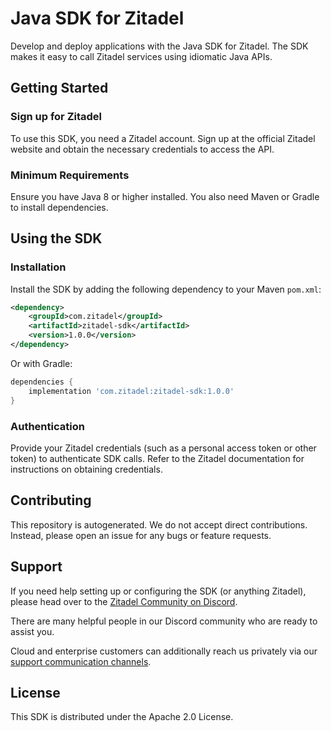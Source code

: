 # Java SDK for Zitadel

Develop and deploy applications with the Java SDK for Zitadel. The SDK
makes it easy to call Zitadel services using idiomatic Java APIs.

## Getting Started

### Sign up for Zitadel
To use this SDK, you need a Zitadel account. Sign up at the official
Zitadel website and obtain the necessary credentials to access the API.

### Minimum Requirements
Ensure you have Java 8 or higher installed. You also need Maven or Gradle to
install dependencies.

## Using the SDK

### Installation
Install the SDK by adding the following dependency to your Maven `pom.xml`:

```xml
<dependency>
    <groupId>com.zitadel</groupId>
    <artifactId>zitadel-sdk</artifactId>
    <version>1.0.0</version>
</dependency>
```

Or with Gradle:

```gradle
dependencies {
    implementation 'com.zitadel:zitadel-sdk:1.0.0'
}
```

### Authentication
Provide your Zitadel credentials (such as a personal access token or other
token) to authenticate SDK calls. Refer to the Zitadel documentation for
instructions on obtaining credentials.

## Contributing
This repository is autogenerated. We do not accept direct contributions.
Instead, please open an issue for any bugs or feature requests.

## Support
If you need help setting up or configuring the SDK (or anything
Zitadel), please head over to the [Zitadel Community on Discord](https://zitadel.com/chat).

There are many helpful people in our Discord community who are ready to
assist you.

Cloud and enterprise customers can additionally reach us privately via our
[support communication channels](https://zitadel.com/docs/legal/service-description/support-services).

## License
This SDK is distributed under the Apache 2.0 License.
